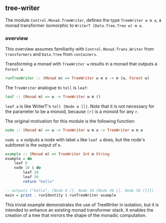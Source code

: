 ## tree-writer

The module `Control.Monad.TreeWriter`, defines the type `TreeWriter w m a`, a
monad transformer isomorphic to `WriterT (Data.Tree.Tree w) m a`.

### overview

This overview assumes familiarity with `Control.Monad.Trans.Writer` from
`transformers` and `Data.Tree` from `containers`.

Transforming a monad with `TreeWriter w` results in a monad that outputs a
`Forest w`.

```haskell
runTreeWriter :: (Monad m) => TreeWriter w m a -> m (a, Forest w)
```

The `TreeWriter` analogue to `tell` is `leaf`:

```haskell
leaf :: (Monad m) => w -> TreeWriter w m ()
```

`leaf a` is like WriterT's `tell [Node a []]`. Note that it is not necessary
for the parameter to be a monoid, because `[r]` is a monoid for any `r`.

The original motivation for this module is the following function:

```haskell
node :: (Monad m) => w -> TreeWriter w m a -> TreeWriter w m a
```

`node a m` outputs a node with label `a` like `leaf a` does, but the node's
subforest is the output of `m`.

```haskell
example :: (Monad m) => TreeWriter Int m String
example = do
    leaf 0
    node 10 $ do
        leaf 20
        leaf 30
        return "hello"

-- outputs ("hello", [Node 0 [], Node 10 [Node 20 [], Node 30 []]])
main = print . runIdentity $ runTreeWriter example
```

This trivial example demonstrates the use of TreeWriter in isolation, but it
is intended to enhance an existing monad transformer stack. It enables the
creation of a tree that mirrors the shape of the monadic computation.
